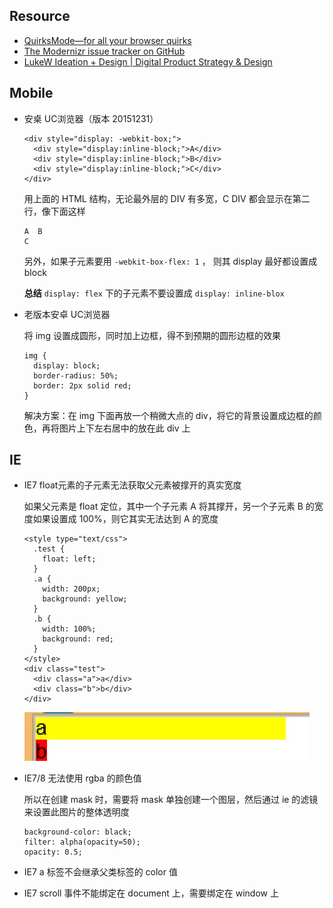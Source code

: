 
## Resource

* [QuirksMode—for all your browser quirks](http://www.quirksmode.org/)
* [The Modernizr issue tracker on GitHub](https://github.com/Modernizr/Modernizr/issues?q=is%3Aopen)
* [LukeW Ideation + Design | Digital Product Strategy & Design](http://www.lukew.com/)

## Mobile

* 安桌 UC浏览器（版本 20151231）
  
  ```
  <div style="display: -webkit-box;">
    <div style="display:inline-block;">A</div>
    <div style="display:inline-block;">B</div>
    <div style="display:inline-block;">C</div>
  </div>
  ```

  用上面的 HTML 结构，无论最外层的 DIV 有多宽，C DIV 都会显示在第二行，像下面这样

  ```
  A  B
  C
  ```

  另外，如果子元素要用 `-webkit-box-flex: 1` ， 则其 display 最好都设置成 block

  **总结** `display: flex` 下的子元素不要设置成 `display: inline-blox`

* 老版本安卓 UC浏览器

  将 img 设置成圆形，同时加上边框，得不到预期的圆形边框的效果

  ```
  img {
    display: block;
    border-radius: 50%;
    border: 2px solid red;
  }
  ```

  解决方案：在 img 下面再放一个稍微大点的 div，将它的背景设置成边框的颜色，再将图片上下左右居中的放在此 div 上


## IE

* IE7 float元素的子元素无法获取父元素被撑开的真实宽度

  如果父元素是 float 定位，其中一个子元素 A 将其撑开，另一个子元素 B 的宽度如果设置成 100%，则它其实无法达到 A 的宽度

  ```
  <style type="text/css">
    .test {
      float: left;
    }
    .a {
      width: 200px;
      background: yellow;
    }
    .b {
      width: 100%;
      background: red;
    }
  </style>
  <div class="test">
    <div class="a">a</div>
    <div class="b">b</div>
  </div>
  ```
  
  ![效果图](./res/ie7-float-percent.jpg)

* IE7/8 无法使用 rgba 的颜色值

  所以在创建 mask 时，需要将 mask 单独创建一个图层，然后通过 ie 的滤镜来设置此图片的整体透明度

  ```
  background-color: black;
  filter: alpha(opacity=50);
  opacity: 0.5;
  ```

* IE7 a 标签不会继承父类标签的 color 值
* IE7 scroll 事件不能绑定在 document 上，需要绑定在 window 上


